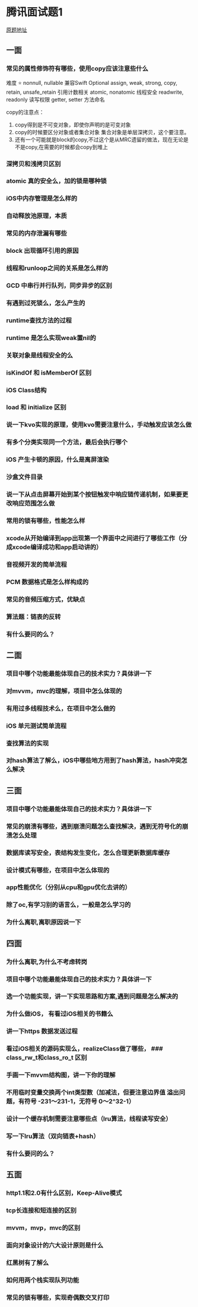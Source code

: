 # 腾讯面试题1
[原题地址](https://zhuanlan.zhihu.com/p/379239806)

## 一面
### 常见的属性修饰符有哪些，使用copy应该注意些什么
难度 ⭐️
nonnull, nullable 兼容Swift Optional
assign, weak, strong, copy, retain, unsafe_retain 引用计数相关
atomic, nonatomic 线程安全
readwrite, readonly 读写权限
getter, setter 方法命名

copy的注意点：
1. copy得到是不可变对象，即使你声明的是可变对象
2. copy的时候要区分对象或者集合对象
集合对象是单层深拷贝，这个要注意。
3. 还有一个可能就是block的copy,不过这个是从MRC遗留的做法，现在无论是不是copy,在需要的时候都会copy到堆上


### 深拷贝和浅拷贝区别

### atomic 真的安全么，加的锁是哪种锁

### iOS中内存管理是怎么样的 

### 自动释放池原理，本质
### 常见的内存泄漏有哪些
### block 出现循环引用的原因
### 线程和runloop之间的关系是怎么样的
### GCD 中串行并行队列，同步异步的区别
### 有遇到过死锁么，怎么产生的
### runtime查找方法的过程
### runtime 是怎么实现weak置nil的
### 关联对象是线程安全的么
### isKindOf 和 isMemberOf 区别
### iOS Class结构
### load 和 initialize 区别
### 说一下kvo实现的原理，使用kvo需要注意什么，手动触发应该怎么做
### 有多个分类实现同一个方法，最后会执行哪个
### iOS 产生卡顿的原因，什么是离屏渲染
### 沙盒文件目录
### 说一下从点击屏幕开始到某个按钮触发中响应链传递机制，如果要更改响应范围怎么做
### 常用的锁有哪些，性能怎么样
### xcode从开始编译到app出现第一个界面中之间进行了哪些工作（分成xcode编译成功和app启动讲的）
### 音视频开发的简单流程
### PCM 数据格式是怎么样构成的
### 常见的音频压缩方式，优缺点
### 算法题：链表的反转
### 有什么要问的么？

## 二面
### 项目中哪个功能最能体现自己的技术实力？具体讲一下
### 对mvvm，mvc的理解，项目中怎么体现的
### 有用过多线程技术么，在项目中怎么做的
### iOS 单元测试简单流程
### 查找算法的实现
### 对hash算法了解么，iOS中哪些地方用到了hash算法，hash冲突怎么解决

## 三面
### 项目中哪个功能最能体现自己的技术实力？具体讲一下
### 常见的崩溃有哪些，遇到崩溃问题怎么查找解决，遇到无符号化的崩溃怎么处理
### 数据库读写安全，表结构发生变化，怎么合理更新数据库缓存
### 设计模式有哪些，在项目中怎么体现的
### app性能优化（分别从cpu和gpu优化去讲的）
### 除了oc,有学习别的语言么，一般是怎么学习的
### 为什么离职,离职原因说一下

## 四面
### 为什么离职,为什么不考虑转岗
### 项目中哪个功能最能体现自己的技术实力？具体讲一下
### 选一个功能实现，讲一下实现思路和方案,遇到问题是怎么解决的
### 为什么做iOS， 有看过iOS相关的书籍么
### 讲一下https 数据发送过程
### 看过iOS相关的源码实现么，realizeClass做了哪些， ### class_rw_t和class_ro_t 区别
### 手画一下mvvm结构图，讲一下你的理解
### 不用临时变量交换两个int类型数（加减法，但要注意边界值 溢出问题，有符号 -231～231-1，无符号 0～2^32-1）
### 设计一个缓存机制需要注意哪些点（lru算法，线程读写安全）
### 写一下lru算法（双向链表+hash）
### 有什么要问的么？

## 五面
### http1.1和2.0有什么区别，Keep-Alive模式
### tcp长连接和短连接的区别
### mvvm，mvp，mvc的区别
### 面向对象设计的六大设计原则是什么
### 红黑树有了解么
### 如何用两个栈实现队列功能
### 常见的锁有哪些，实现奇偶数交叉打印